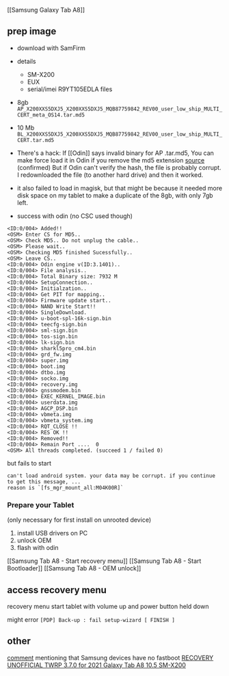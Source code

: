[[Samsung Galaxy Tab A8]]


## prep image
- download with SamFirm
- details
	- SM-X200
	- EUX
	- serial/imei R9YT105EDLA
files
- 8gb `AP_X200XXS5DXJ5_X200XXS5DXJ5_MQB87759842_REV00_user_low_ship_MULTI_CERT_meta_OS14.tar.md5`
- 10 Mb `BL_X200XXS5DXJ5_X200XXS5DXJ5_MQB87759842_REV00_user_low_ship_MULTI_CERT.tar.md5`


- There's a hack:
  If [[Odin]] says invalid binary for AP .tar.md5, 
  You can make force load it in Odin if you remove the md5 extension [source](https://www.youtube.com/watch?v=5YaNLDJNnk0) (confirmed)
  But if Odin can't verify the hash, the file is probably corrupt.
  I redownloaded the file (to another hard drive) and then it worked.


- it also failed to load in magisk, but that might be because it needed more disk space on my tablet to make a duplicate of the 8gb, with only 7gb left.
  
  
  
- success with odin (no CSC used though)
```
<ID:0/004> Added!!
<OSM> Enter CS for MD5..
<OSM> Check MD5.. Do not unplug the cable..
<OSM> Please wait..
<OSM> Checking MD5 finished Sucessfully..
<OSM> Leave CS..
<ID:0/004> Odin engine v(ID:3.1401)..
<ID:0/004> File analysis..
<ID:0/004> Total Binary size: 7932 M
<ID:0/004> SetupConnection..
<ID:0/004> Initialzation..
<ID:0/004> Get PIT for mapping..
<ID:0/004> Firmware update start..
<ID:0/004> NAND Write Start!! 
<ID:0/004> SingleDownload.
<ID:0/004> u-boot-spl-16k-sign.bin
<ID:0/004> teecfg-sign.bin
<ID:0/004> sml-sign.bin
<ID:0/004> tos-sign.bin
<ID:0/004> lk-sign.bin
<ID:0/004> sharkl5pro_cm4.bin
<ID:0/004> grd_fw.img
<ID:0/004> super.img
<ID:0/004> boot.img
<ID:0/004> dtbo.img
<ID:0/004> socko.img
<ID:0/004> recovery.img
<ID:0/004> gnssmodem.bin
<ID:0/004> EXEC_KERNEL_IMAGE.bin
<ID:0/004> userdata.img
<ID:0/004> AGCP_DSP.bin
<ID:0/004> vbmeta.img
<ID:0/004> vbmeta_system.img
<ID:0/004> RQT_CLOSE !!
<ID:0/004> RES OK !!
<ID:0/004> Removed!!
<ID:0/004> Remain Port ....  0 
<OSM> All threads completed. (succeed 1 / failed 0)
```
  but fails to start
```
can't load android system. your data may be corrupt. if you continue to get this message, ...
reason is `[fs_mgr_mount_all:M04K00R]`
```


### Prepare your Tablet 
(only necessary for first install on unrooted device)​

1. install USB drivers on PC
2. unlock OEM
3. flash with odin

[[Samsung Tab A8 - Start recovery menu]]
[[Samsung Tab A8 - Start Bootloader]]
[[Samsung Tab A8 - OEM unlock]]


## access recovery menu
recovery menu
start tablet with volume up and power button held down

might error `[PDP] Back-up : fail setup-wizard [ FINISH ]`


## other
[comment](https://stackoverflow.com/a/70178103) mentioning that Samsung devices have no fastboot
[RECOVERY UNOFFICIAL TWRP 3.7.0 for 2021 Galaxy Tab A8 10.5 SM-X200](https://xdaforums.com/t/recovery-unofficial-twrp-3-7-0-for-2021-galaxy-tab-a8-10-5-sm-x200.4488691/)